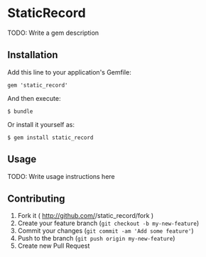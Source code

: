 # StaticRecord

TODO: Write a gem description

## Installation

Add this line to your application's Gemfile:

    gem 'static_record'

And then execute:

    $ bundle

Or install it yourself as:

    $ gem install static_record

## Usage

TODO: Write usage instructions here

## Contributing

1. Fork it ( http://github.com/<my-github-username>/static_record/fork )
2. Create your feature branch (`git checkout -b my-new-feature`)
3. Commit your changes (`git commit -am 'Add some feature'`)
4. Push to the branch (`git push origin my-new-feature`)
5. Create new Pull Request
